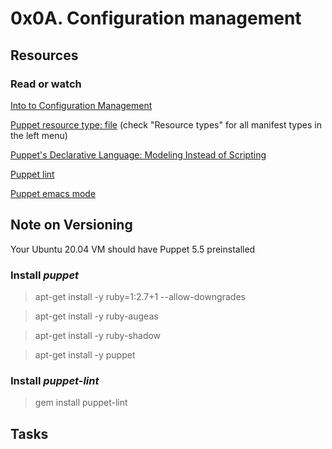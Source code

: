 # 0x0A. Configuration management
## Resources
### Read or watch
[Into to Configuration Management](https://www.digitalocean.com/community/tutorials/an-introduction-to-configuration-management)

[Puppet resource type: file](https://www.puppet.com/docs/puppet/5.5/types/file.html) (check "Resource types" for all manifest types in the left menu)

[Puppet's Declarative Language: Modeling Instead of Scripting](https://www.puppet.com/blog)

[Puppet lint](http://puppet-lint.com/)

[Puppet emacs mode](https://github.com/voxpupuli/puppet-mode)

## Note on Versioning
Your Ubuntu 20.04 VM should have Puppet 5.5 preinstalled

### Install *puppet*
> apt-get install -y ruby=1:2.7+1 --allow-downgrades

> apt-get install -y ruby-augeas

> apt-get install -y ruby-shadow

> apt-get install -y puppet

### Install *puppet-lint*
> gem install puppet-lint

## Tasks
